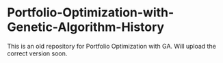 # Portfolio-Optimization-with-Genetic-Algorithm-History

This is an old repository for Portfolio Optimization with GA.
Will upload the correct version soon.
